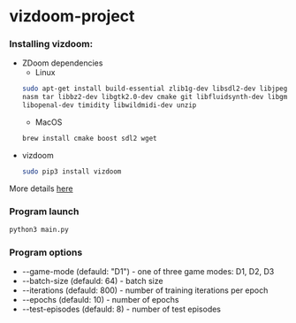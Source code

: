 # vizdoom-project

### Installing vizdoom:
* ZDoom dependencies
  * Linux
  ```bash
  sudo apt-get install build-essential zlib1g-dev libsdl2-dev libjpeg-dev \
  nasm tar libbz2-dev libgtk2.0-dev cmake git libfluidsynth-dev libgme-dev \
  libopenal-dev timidity libwildmidi-dev unzip
  ```
  * MacOS
  ```bash
  brew install cmake boost sdl2 wget
  ```
* vizdoom
  ```bash
  sudo pip3 install vizdoom
  ```
More details [here](https://github.com/mwydmuch/ViZDoom/blob/master/doc/Building.md)

### Program launch
 ```bash
 python3 main.py
 ```
 
### Program options
* --game-mode (defauld: "D1") - one of three game modes: D1, D2, D3
* --batch-size (defauld: 64) - batch size
* --iterations (defauld: 800) - number of training iterations per epoch
* --epochs (defauld: 10) - number of epochs
* --test-episodes (defauld: 8) - number of test episodes
